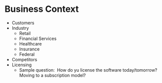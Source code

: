 # Business Context

* Customers
* Industry
    * Retail
    * Financial Services
    * Healthcare
    * Insurance
    * Federal
* Competitors
* Licensing
    * Sample question:  How do yu license the software today/tomorrow? Moving to a subscription model? 
